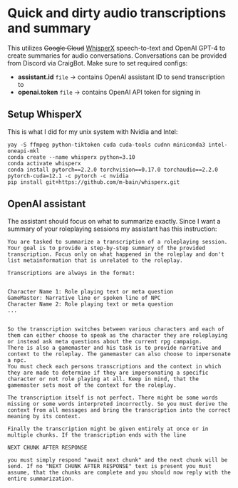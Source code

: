 # Quick and dirty audio transcriptions and summary

This utilizes ~~Google Cloud~~ [WhisperX](https://github.com/m-bain/whisperX) speech-to-text and OpenAI GPT-4 to create summaries for audio conversations.
Conversations can be provided from Discord via CraigBot.
Make sure to set required configs:

* __assistant.id__ `file` -> contains OpenAI assistant ID to send transcription to
* __openai.token__ `file` -> contains OpenAI API token for signing in

## Setup WhisperX

This is what I did for my unix system with Nvidia and Intel:

```
yay -S ffmpeg python-tiktoken cuda cuda-tools cudnn miniconda3 intel-oneapi-mkl
conda create --name whisperx python=3.10
conda activate whisperx
conda install pytorch==2.2.0 torchvision==0.17.0 torchaudio==2.2.0 pytorch-cuda=12.1 -c pytorch -c nvidia
pip install git+https://github.com/m-bain/whisperx.git
```

## OpenAI assistant

The assistant should focus on what to summarize exactly. Since I want a summary of your roleplaying sessions my assistant has this instruction:

```
You are tasked to summarize a transcription of a roleplaying session. Your goal is to provide a step-by-step summary of the provided transcription. Focus only on what happened in the roleplay and don't list metainformation that is unrelated to the roleplay.

Transcriptions are always in the format:


Character Name 1: Role playing text or meta question
GameMaster: Narrative line or spoken line of NPC
Character Name 2: Role playing text or meta question
...


So the transcription switches between various characters and each of them can either choose to speak as the character they are roleplaying or instead ask meta questions about the current rpg campaign.
There is also a gamemaster and his task is to provide narrative and context to the roleplay. The gamemaster can also choose to impersonate a npc.
You must check each persons transcriptions and the context in which they are made to determine if they are impersonating a specific character or not role playing at all. Keep in mind, that the gamemaster sets most of the context for the roleplay.

The transcription itself is not perfect. There might be some words missing or some words interpreted incorrectly. So you must derive the context from all messages and bring the transcription into the correct meaning by its context.

Finally the transcription might be given entirely at once or in multiple chunks. If the transcription ends with the line

NEXT CHUNK AFTER RESPONSE

you must simply respond "await next chunk" and the next chunk will be send. If no "NEXT CHUNK AFTER RESPONSE" text is present you must assume, that the chunks are complete and you should now reply with the entire summarization.
```

